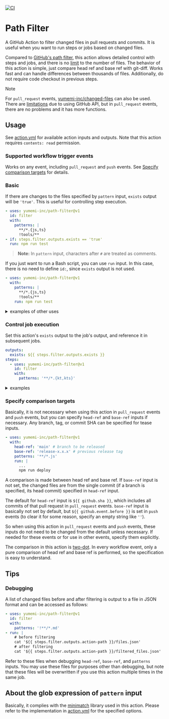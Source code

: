 [![CI](https://github.com/yumemi-inc/path-filter/actions/workflows/ci.yml/badge.svg)](https://github.com/yumemi-inc/path-filter/actions/workflows/ci.yml)

# Path Filter

A GitHub Action to filter changed files in pull requests and commits.
It is useful when you want to run steps or jobs based on changed files.

Compared to [GitHub's path filter](https://docs.github.com/en/actions/using-workflows/workflow-syntax-for-github-actions#onpushpull_requestpull_request_targetpathspaths-ignore), this action allows detailed control with steps and jobs, and there is no [limit](https://docs.github.com/en/actions/using-workflows/workflow-syntax-for-github-actions#git-diff-comparisons) to the number of files.
The behavior of this action is simple, just compare head ref and base ref with git-diff.
Works fast and can handle differences between thousands of files.
Additionally, do not require code checkout in previous steps.

> [!NOTE]  
> For `pull_request` events, [yumemi-inc/changed-files](https://github.com/yumemi-inc/changed-files) can also be used.
> There are [limitations](https://github.com/yumemi-inc/changed-files#specify-comparison-targets) due to using GitHub API, but in `pull_request` events, there are no problems and it has more functions.

## Usage

See [action.yml](action.yml) for available action inputs and outputs.
Note that this action requires `contents: read` permission.

### Supported workflow trigger events

Works on any event, including `pull_request` and  `push` events.
See [Specify comparison targets](#specify-comparison-targets) for details.

### Basic

If there are changes to the files specified by `pattern` input, `exists` output will be `'true'`.
This is useful for controlling step execution.

```yaml
- uses: yumemi-inc/path-filter@v1
  id: filter
  with:
    patterns: |
      **/*.{js,ts}
      !tools/**
- if: steps.filter.outputs.exists == 'true'
  run: npm run test
```

> **Note:**
> In `pattern` input, characters after `#` are treated as comments.

If you just want to run a Bash script, you can use `run` input.
In this case, there is no need to define `id:`, since `exists` output is not used.

```yaml
- uses: yumemi-inc/path-filter@v1
  with:
    patterns: |
      **/*.{js,ts}
      !tools/**
    run: npm run test
```

<details>
<summary>examples of other uses</summary>

#### Add a label to a pull request:

```yaml
- uses: yumemi-inc/path-filter@v1
  id: filter
  with:
    patterns: |
      **/*.js
      !server/**
- env:
    GH_REPO: ${{ github.repository }}
    GH_TOKEN: ${{ github.token }}
  run: |
    gh pr edit ${{ github.event.number }} ${{ steps.filter.outputs.exists == 'true' && '--add-label' || '--remove-label' }} 'frontend'
```

#### Use for various checks:

```yaml
- uses: yumemi-inc/path-filter@v1
  id: filter-src
  with:
    patterns: |
      **/*.ts
      package.json
- uses: yumemi-inc/path-filter@v1
  id: filter-build
  with:
    patterns: 'dist/**'
- if: steps.filter-src.outputs.exists == 'true' && steps.filter-build.outputs.exists != 'true'
  run: |
    echo "::error::Please check if you forgot to build."
    exit 1
```

```yaml
- uses: yumemi-inc/path-filter@v1
  id: filter
  with:
    patterns: 'CHANGELOG.md'
- if: github.base_ref == 'main' && steps.filter.outputs.exists != 'true'
  run: |
    echo "::error::CHANGELOG.md is not updated."
    exit 1
```

</details>

### Control job execution

Set this action's `exists` output to the job's output, and reference it in subsequent jobs.

```yaml
outputs:
  exists: ${{ steps.filter.outputs.exists }}
steps:
  - uses: yumemi-inc/path-filter@v1
    id: filter
    with:
      patterns: '**/*.{kt,kts}'
```

<details>
<summary>examples</summary>

#### Run two jobs in parallel, then run a common job:

```yaml
jobs:
  filter:
    runs-on: ubuntu-latest
    permissions:
      contents: read
    outputs:
      exists-src: ${{ steps.filter-src.outputs.exists }}
      exists-doc: ${{ steps.filter-doc.outputs.exists }}
    steps:
      - uses: yumemi-inc/path-filter@v1
        id: filter-src
        with:
          patterns: 'src/**'
      - uses: yumemi-inc/path-filter@v1
        id: filter-doc
        with:
          patterns: 'doc/**'
  job-src:
    needs: [filter]
    if: needs.filter.outputs.exists-src == 'true'
    runs-on: ubuntu-latest
    steps:
      ...
  job-doc:
    needs: [filter]
    if: needs.filter.outputs.exists-doc == 'true'
    runs-on: ubuntu-latest
    steps:
      ...
  job-common:
    needs: [job-src, job-doc]
    # treat skipped jobs as successful
    if: cancelled() != true && contains(needs.*.result, 'failure') == false
    runs-on: ubuntu-latest
    steps:
      ...
```
</details>

### Specify comparison targets

Basically, it is not necessary when using this action in `pull_request` events and `push` events, but you can specify `head-ref` and `base-ref` inputs if necessary.
Any branch, tag, or commit SHA can be specified for tease inputs.

```yaml
- uses: yumemi-inc/path-filter@v1
  with:
    head-ref: 'main' # branch to be released
    base-ref: 'release-x.x.x' # previous release tag
    patterns: '**/*.js'
    run: |
      ...
      npm run deploy
```

A comparison is made between head ref and base ref.
If `base-ref` input is not set, the changed files are from the single commit (if a branch is specified, its head commit) specified in `head-ref` input.

The default for `head-ref` input is `${{ github.sha }}`, which includes all commits of that pull request in `pull_request` events.
`base-ref` input is basically not set by default, but `${{ github.event.before }}` is set in `push` events (to clear it for some reason, specify an empty string like `''`).

So when using this action in `pull_request` events and `push` events, these inputs do not need to be changed from the default unless necessary.
If needed for these events or for use in other events, specify them explicitly.

The comparison in this action is [two-dot](https://docs.github.com/en/pull-requests/collaborating-with-pull-requests/proposing-changes-to-your-work-with-pull-requests/about-comparing-branches-in-pull-requests#three-dot-and-two-dot-git-diff-comparisons).
In every workflow event, only a pure comparison of head ref and base ref is performed, so the specification is easy to understand.

## Tips

### Debugging

A list of changed files before and after filtering is output to a file in JSON format and can be accessed as follows:

```yaml
- uses: yumemi-inc/path-filter@v1
  id: filter
  with:
    patterns: '!**/*.md'
- run: |
    # before filtering
    cat '${{ steps.filter.outputs.action-path }}/files.json'
    # after filtering
    cat '${{ steps.filter.outputs.action-path }}/filtered_files.json'
```

Refer to these files when debugging `head-ref`, `base-ref`, and `patterns` inputs.
You may use these files for purposes other than debugging, but note that these files will be overwritten if you use this action multiple times in the same job.

## About the glob expression of `pattern` input

Basically, it complies with the [minimatch](https://www.npmjs.com/package/minimatch) library used in this action.
Please refer to the implementation in [action.yml](action.yml) for the specified options.
